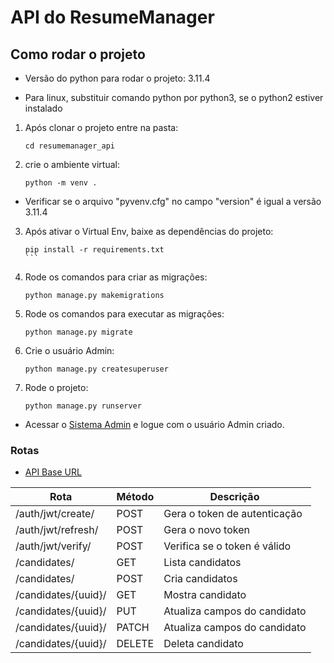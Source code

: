 
# API do ResumeManager

## Como rodar o projeto

* Versão do python para rodar o projeto: 3.11.4

* Para linux, substituir comando python por python3, se o python2 estiver instalado

1. Após clonar o projeto entre na pasta:

    ```
    cd resumemanager_api
    ```

2. crie o ambiente virtual:

    ```
    python -m venv .
    ```

* Verificar se o arquivo "pyvenv.cfg" no campo "version" é igual a versão 3.11.4

3. Após ativar o Virtual Env, baixe as dependências do projeto:

    ````
    pip install -r requirements.txt
    ```

4. Rode os comandos para criar as migrações:

    ```
    python manage.py makemigrations
    ```

5. Rode os comandos para executar as migrações:

    ```
    python manage.py migrate
    ```

6. Crie o usuário Admin:

    ```
    python manage.py createsuperuser
    ```

7. Rode o projeto:

    ```
    python manage.py runserver
    ```

* Acessar o [Sistema Admin](http://localhost:8000/admin/) e logue com o usuário Admin criado.

### Rotas

* [API Base URL](http://localhost:8000/api/v1)

| Rota                 | Método | Descrição                    |
|----------------------|--------|------------------------------|
| /auth/jwt/create/    | POST   | Gera o token de autenticação |
| /auth/jwt/refresh/   | POST   | Gera o novo token            |
| /auth/jwt/verify/    | POST   | Verifica se o token é válido |
| /candidates/         | GET    | Lista candidatos             |
| /candidates/         | POST   | Cria candidatos              |
| /candidates/{uuid}/  | GET    | Mostra candidato             |
| /candidates/{uuid}/  | PUT    | Atualiza campos do candidato |
| /candidates/{uuid}/  | PATCH  | Atualiza campos do candidato |
| /candidates/{uuid}/  | DELETE | Deleta candidato             |